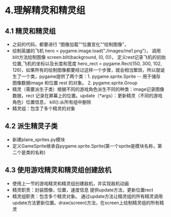 # 4.理解精灵和精灵组
## 4.1 精灵和精灵组
+ 之前的代码，都要进行 “图像加载”“位置变化”“绘制图像”， 
+ 绘制英雄的飞机 hero = pygame.image.load("./images/me1.png")， 调用blit方法绘制图像
    screen.blit(background, (0, 0))， 定义rest记录飞机的初始位置,飞机的坐标以及长度和宽度
	hero_rect = pygame.Rect(150, 300, 102, 126)，如果所有的绘制图像都要经过这样一个步骤，就会相当繁琐，所以就诞生了一个类，pygame提供了两个类：1. pygame.sprite.Sprite -- 用于储存 图像数据image 和位置 rest 的对象。 2. pygame.sprite.Group
+ 精灵（需要派生子类）根据不同的游戏角色派生不同的种类：image记录图像数据，rect 记录在屏幕上的位置。update（*args）：更新精灵（不同的游戏角色）位置信息， kill():从所有组中删除
+ 精灵组：包含了多个精灵的对象
## 4.2 派生精灵子类
+ 新建plane_sprites.py模块
+ 定义GameSprite继承自pygame.sprite.Sprite(第一个sprite是模块名称，第二个是类的名称)
## 4.3 使用游戏精灵和精灵组创建敌机
+ 使用上一节的游戏精灵和精灵组创建敌机，并实现敌机动画
+ 精灵职责：封装图像，位置，速度信息 提供update方法，更新位置rect
+ 精灵组职责：包含多个精灵对象。 通过update方法让精灵组的所有精灵调用update方法更新位置。draw(screen)方法，在screen上绘制精灵组的所有精灵